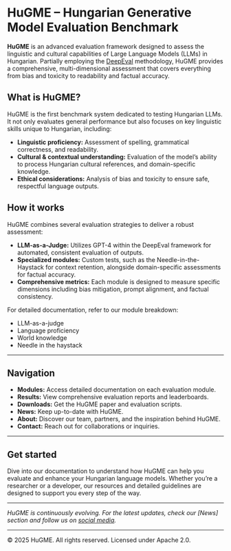 
# HuGME – Hungarian Generative Model Evaluation Benchmark

**HuGME** is an advanced evaluation framework designed to assess the linguistic and cultural capabilities of Large Language Models (LLMs) in Hungarian. Partially employing the [DeepEval](https://docs.confident-ai.com/) methodology, HuGME provides a comprehensive, multi-dimensional assessment that covers everything from bias and toxicity to readability and factual accuracy.

## What is HuGME?

HuGME is the first benchmark system dedicated to testing Hungarian LLMs. It not only evaluates general performance but also focuses on key linguistic skills unique to Hungarian, including:

- **Linguistic proficiency:** Assessment of spelling, grammatical correctness, and readability.
- **Cultural & contextual understanding:** Evaluation of the model’s ability to process Hungarian cultural references, and domain-specific knowledge.
- **Ethical considerations:** Analysis of bias and toxicity to ensure safe, respectful language outputs.

## How it works

HuGME combines several evaluation strategies to deliver a robust assessment:

- **LLM-as-a-Judge:** Utilizes GPT-4 within the DeepEval framework for automated, consistent evaluation of outputs.
- **Specialized modules:** Custom tests, such as the Needle-in-the-Haystack for context retention, alongside domain-specific assessments for factual accuracy.
- **Comprehensive metrics:** Each module is designed to measure specific dimensions including bias mitigation, prompt alignment, and factual consistency.

For detailed documentation, refer to our module breakdown:

- LLM-as-a-judge
- Language proficiency
- World knowledge
- Needle in the haystack
---


## Navigation

- **Modules:** Access detailed documentation on each evaluation module.
- **Results:** View comprehensive evaluation reports and leaderboards.
- **Downloads:** Get the HuGME paper and evaluation scripts.
- **News:** Keep up-to-date with HuGME. 
- **About:** Discover our team, partners, and the inspiration behind HuGME.
- **Contact:** Reach out for collaborations or inquiries.

---

## Get started

Dive into our documentation to understand how HuGME can help you evaluate and enhance your Hungarian language models. Whether you’re a researcher or a developer, our resources and detailed guidelines are designed to support you every step of the way.

---

*HuGME is continuously evolving. For the latest updates, check our [News] section and follow us on [social media](https://www.linkedin.com/company/hun-ren-nytk-language-technology-research-group/?viewAsMember=true).*

---

© 2025 HuGME. All rights reserved. Licensed under Apache 2.0.

